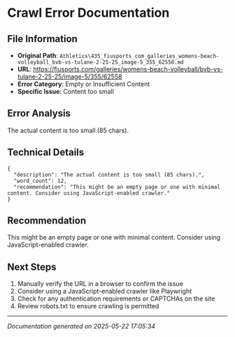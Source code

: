 # Crawl Error Documentation

## File Information
- **Original Path**: `Athletics\435_fiusports_com_galleries_womens-beach-volleyball_bvb-vs-tulane-2-25-25_image-5_355_62558.md`
- **URL**: https://fiusports.com/galleries/womens-beach-volleyball/bvb-vs-tulane-2-25-25/image-5/355/62558
- **Error Category**: Empty or Insufficient Content
- **Specific Issue**: Content too small

## Error Analysis
The actual content is too small (85 chars).

## Technical Details
```
{
  "description": "The actual content is too small (85 chars).",
  "word_count": 12,
  "recommendation": "This might be an empty page or one with minimal content. Consider using JavaScript-enabled crawler."
}
```

## Recommendation
This might be an empty page or one with minimal content. Consider using JavaScript-enabled crawler.

## Next Steps
1. Manually verify the URL in a browser to confirm the issue
2. Consider using a JavaScript-enabled crawler like Playwright
3. Check for any authentication requirements or CAPTCHAs on the site
4. Review robots.txt to ensure crawling is permitted

---
*Documentation generated on 2025-05-22 17:05:34*
